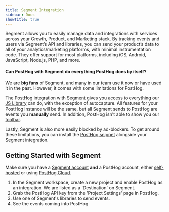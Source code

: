 ```yaml
---
title: Segment Integration
sidebar: Docs
showTitle: true
---
```


Segment allows you to easily manage data and integrations with services across your Growth, Product, and Marketing stack. By tracking events and users via Segment’s API and libraries, you can send your product’s data to all of your analytics/marketing platforms, with minimal instrumentation code. They offer support for most platforms, including iOS, Android, JavaScript, Node.js, PHP, and more.

#### Can PostHog with Segment do everything PostHog does by itself?

We are **big fans** of Segment, and many in our team use it now or have used it in the past. However, it comes with some limitations for PostHog. 

The PostHog integration with Segment gives you access to everything our [JS Library](/docs/integrate/client/js) can do, with the exception of autocapture. All features for your PostHog instance will be the same, but all Segment sends to PostHog are events you **manually** send. In addition, PostHog isn't able to show you our [toolbar](/docs/user-guides/toolbar). 

Lastly, Segment is also more easily blocked by ad-blockers. To get around these limitations, you can install the [PostHog snippet](/docs/integrate/client/js) alongside your Segment integration.

## Getting Started with Segment

Make sure you have a [Segment account](https://segment.com/docs/#getting-started) **and** a PostHog account, either [self-hosted](/docs/deployment) or using [PostHog Cloud](https://app.posthog.com/signup).

1. In the Segment workspace, create a new project and enable PostHog as an integration. We are listed as a 'Destination' on Segment.
2. Grab the PostHog API key from the 'Project Settings' page in PostHog.
3. Use one of Segment's libraries to send events.
4. See the events coming into PostHog


